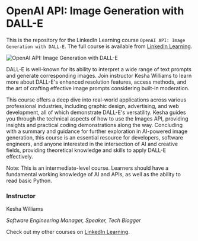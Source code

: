 # OpenAI API: Image Generation with DALL-E
This is the repository for the LinkedIn Learning course `OpenAI API: Image Generation with DALL-E`. The full course is available from [LinkedIn Learning][lil-course-url].

![OpenAI API: Image Generation with DALL-E][lil-thumbnail-url] 

DALL-E is well-known for its ability to interpret a wide range of text prompts and generate corresponding images. Join instructor Kesha Williams to learn more about DALL-E's enhanced resolution features, access methods, and the art of crafting effective image prompts considering built-in moderation.

This course offers a deep dive into real-world applications across various professional industries, including graphic design, advertising, and web development, all of which demonstrate DALL-E's versatility. Kesha guides you through the technical aspects of how to use the Images API, providing insights and practical coding demonstrations along the way. Concluding with a summary and guidance for further exploration in AI-powered image generation, this course is an essential resource for developers, software engineers, and anyone interested in the intersection of AI and creative fields, providing theoretical knowledge and skills to apply DALL-E effectively.

Note: This is an intermediate-level course. Learners should have a fundamental working knowledge of AI and APIs, as well as the ability to read basic Python.


### Instructor

Kesha Williams
                            
_Software Engineering Manager, Speaker, Tech Blogger_

                            
Check out my other courses on [LinkedIn Learning](https://www.linkedin.com/learning/instructors/kesha-williams).

[lil-course-url]: https://www.linkedin.com/learning/openai-api-image-generation-with-dall-e
[lil-thumbnail-url]: https://media.licdn.com/dms/image/D560DAQGxFE7zT3GMqg/learning-public-crop_675_1200/0/1705102392664?e=2147483647&v=beta&t=uJAbfU0Ec_64GeMPiGiEriA2Rx5VTY1FCNH38xx9wXs

